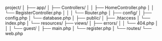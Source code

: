 project/
│
├── app/
│   ├── Controllers/
│   │   ├── HomeController.php
│   │   └── RegisterController.php
│   │
│   └── Router.php
│
├── config/
│   ├── config.php
│   └── database.php
│
├── public/
│   ├── .htaccess
│   └── index.php
│
└── resources/
    ├── views/
    │   ├── errors/
    │   │   └── 404.php
    │   │
    │   └── guest/
    │       ├── main.php
    │       └── register.php
    │
    └── routes/
        └── web.php
